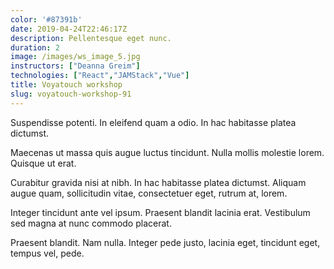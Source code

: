 ```yaml
---
color: '#87391b'
date: 2019-04-24T22:46:17Z
description: Pellentesque eget nunc.
duration: 2
image: /images/ws_image_5.jpg
instructors: ["Deanna Greim"]
technologies: ["React","JAMStack","Vue"]
title: Voyatouch workshop
slug: voyatouch-workshop-91
---
```

Suspendisse potenti. In eleifend quam a odio. In hac habitasse platea dictumst.

Maecenas ut massa quis augue luctus tincidunt. Nulla mollis molestie lorem. Quisque ut erat.

Curabitur gravida nisi at nibh. In hac habitasse platea dictumst. Aliquam augue quam, sollicitudin vitae, consectetuer eget, rutrum at, lorem.

Integer tincidunt ante vel ipsum. Praesent blandit lacinia erat. Vestibulum sed magna at nunc commodo placerat.

Praesent blandit. Nam nulla. Integer pede justo, lacinia eget, tincidunt eget, tempus vel, pede.
